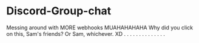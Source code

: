 # Discord-Group-chat
Messing around with MORE webhooks
MUAHAHAHAHA Why did you click on this, Sam's friends? Or Sam, whichever. XD
.
.
.
.
.
.
.
.
.
.
.
.
.
.
